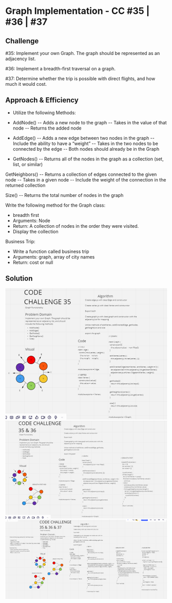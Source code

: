 # Graph Implementation - CC #35 | #36 | #37

## Challenge
#35: Implement your own Graph. The graph should be represented as an adjacency list.

#36: Implement a breadth-first traversal on a graph.

#37: Determine whether the trip is possible with direct flights, and how much it would cost.

## Approach & Efficiency
- Utilize the following Methods:

- AddNode()
-- Adds a new node to the graph
-- Takes in the value of that node
-- Returns the added node

- AddEdge()
-- Adds a new edge between two nodes in the graph
-- Include the ability to have a “weight”
-- Takes in the two nodes to be connected by the edge
-- Both nodes should already be in the Graph

- GetNodes()
-- Returns all of the nodes in the graph as a collection (set, list, or similar)

GetNeighbors()
-- Returns a collection of edges connected to the given node
-- Takes in a given node
-- Include the weight of the connection in the returned collection

Size()
-- Returns the total number of nodes in the graph

Write the following method for the Graph class:

- breadth first
- Arguments: Node
- Return: A collection of nodes in the order they were visited.
- Display the collection

Business Trip:
- Write a function called business trip
- Arguments: graph, array of city names
- Return: cost or null

## Solution
![WhiteBoard](CC35.PNG)
![WhiteBoard](CC36.PNG)
![WhiteBoard](CC37.PNG)